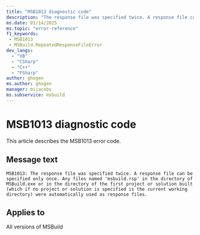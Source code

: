 ```yaml
---
title: "MSB1013 diagnostic code"
description: "The response file was specified twice. A response file can be specified only once. Any files named 'msbuild.rsp' in the directory of MSBuild.exe or in the directory of the first project or solution built (which if no project or solution is specified is the current working directory) were automatically used as response files."
ms.date: 01/14/2025
ms.topic: "error-reference"
f1_keywords:
 - MSB1013
 - MSBuild.RepeatedResponseFileError
dev_langs:
  - "VB"
  - "CSharp"
  - "C++"
  - "FSharp"
author: ghogen
ms.author: ghogen
manager: mijacobs
ms.subservice: msbuild
---
```


# MSB1013 diagnostic code

<!-- :::ErrorDefinitionDescription::: -->
<!-- :::editable-content name="introDescription"::: -->
This article describes the MSB1013 error code.
<!-- :::editable-content-end::: -->

## Message text

```output
MSB1013: The response file was specified twice. A response file can be specified only once. Any files named 'msbuild.rsp' in the directory of MSBuild.exe or in the directory of the first project or solution built (which if no project or solution is specified is the current working directory) were automatically used as response files.
```

<!-- :::editable-content name="postOutputDescription"::: -->
<!--
{StrBegin="MSBUILD : error MSB1013: "}UE: Response files are just text files that contain a bunch of command-line switches to be passed to MSBuild.exe. The
    purpose is so you don't have to type the same switches over and over again ... you can just pass in the response file instead.
    Response files can include the @ switch in order to further include other response files. In order to prevent a circular
    reference here, we disallow the same response file from being included twice. This error message would be followed by the
    exact @ switch that resulted in the duplicate response file.
    LOCALIZATION: The prefix "MSBUILD : error MSBxxxx:" should not be localized.
-->
<!-- :::editable-content-end::: -->
<!-- :::ErrorDefinitionDescription-end::: -->

## Applies to

All versions of MSBuild
